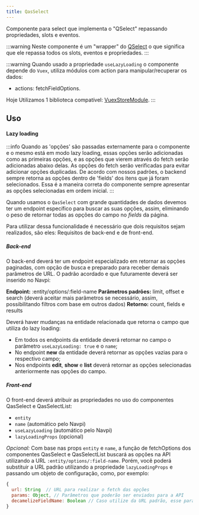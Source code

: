 ```yaml
---
title: QasSelect
---
```


Componente para select que implementa o "QSelect" repassando propriedades, slots e eventos.

<doc-api file="select/QasSelect" name="QasSelect" />

:::warning
Neste componente é um "wrapper" do [QSelect](https://quasar.dev/vue-components/select#introduction) o que significa que ele repassa todos os slots, eventos e propriedades.
:::

:::warning
Quando usado a propriedade `useLazyLoading` o componente depende do `Vuex`, utiliza módulos com action para manipular/recuperar os dados:
- actions: fetchFieldOptions.

Hoje Utilizamos 1 biblioteca compatível:
[VuexStoreModule](https://github.com/bildvitta/vuex-store-module).
:::

## Uso

<doc-example file="QasSelect/Basic" title="Básico" />
<doc-example file="QasSelect/Required" title="Obrigatório" />
<doc-example file="QasSelect/Searchable" title="Com pesquisa" />
<doc-example file="QasSelect/CustomOption" title="Com opção personalizada" />

#### Lazy loading

:::info
Quando as 'opções' são passadas externamente para o componente e o mesmo está em modo lazy loading, essas opções serão adicionadas como as primeiras opções, e as opções que vierem através do fetch serão adicionadas abaixo delas. As opções do fetch serão verificadas para evitar adicionar opções duplicadas. De acordo com nossos padrões, o backend sempre retorna as opções dentro de 'fields' dos itens que já foram selecionados. Essa é a maneira correta do componente sempre apresentar as opções selecionadas em ordem inicial.
:::

Quando usamos o `QasSelect` com grande quantidades de dados devemos ter um endpoint específico para buscar as suas opções, assim, eliminando o peso de retornar todas as opções do campo no _fields_ da página.

Para utilizar dessa funcionalidade é necessário que dois requisitos sejam realizados, são eles: Requisitos de back-end e de front-end.

##### Back-end
O back-end deverá ter um endpoint especializado em retornar as opções paginadas, com opção de busca e preparado para receber demais parâmetros de URL. O padrão acordado e que futuramente deverá ser inserido no Navpi:

**Endpoint:** :entity/options/:field-name
**Parâmetros padrões:** limit, offset e search (deverá aceitar mais parâmetros se necessário, assim, possibilitando filtros com base em outros dados)
**Retorno:** count, fields e results

Deverá haver mudanças na entidade relacionada que retorna o campo que utiliza do lazy loading:
* Em todos os endpoints da entidade deverá retornar no campo o parâmetro `useLazyLoading: true` e o `name`;
* No endpoint **new** da entidade deverá retornar as opções vazias para o respectivo campo;
* Nos endpoints **edit**, **show** e **list** deverá retornar as opções selecionadas anteriormente nas opções do campo.

##### Front-end
O front-end deverá atribuir as propriedades no uso do componentes QasSelect e QasSelectList:
* `entity`
* `name` (automático pelo Navpi)
* `useLazyLoading` (automático pelo Navpi)
* `lazyLoadingProps` (opcional)

_Opcional:_ Com base nas props `entity` e `name`, a função de fetchOptions dos componentes QasSelect e QasSelectList buscará as opções na API utilizando a URL `:entity/options/:field-name`. Porém, você poderá substituir a URL padrão utilizando a propriedade `lazyLoadingProps` e passando um objeto de configuração, como, por exemplo:

```js
{
  url: String  // URL para realizar o fetch das opções
  params: Object, // Parâmetros que poderão ser enviados para a API
  decamelizeFieldName: Boolean // Caso utilize da URL padrão, esse parâmetro irá transformar o `fieldName` para `field-name` no momento de montar a URL da API.
}
```
